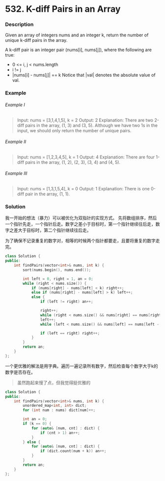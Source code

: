 # 532. K-diff Pairs in an Array

### Description

Given an array of integers nums and an integer k, return the number of unique k-diff pairs in the array.

A k-diff pair is an integer pair (nums[i], nums[j]), where the following are true:

- 0 <= i, j < nums.length
- i != j
- |nums[i] - nums[j]| == k
Notice that |val| denotes the absolute value of val.

### Example 

###### Example I

> Input: nums = [3,1,4,1,5], k = 2
> Output: 2
> Explanation: There are two 2-diff pairs in the array, (1, 3) and (3, 5).
> Although we have two 1s in the input, we should only return the number of unique pairs.

###### Example II

> Input: nums = [1,2,3,4,5], k = 1
> Output: 4
> Explanation: There are four 1-diff pairs in the array, (1, 2), (2, 3), (3, 4) and (4, 5).

###### Example III

> Input: nums = [1,3,1,5,4], k = 0
> Output: 1
> Explanation: There is one 0-diff pair in the array, (1, 1).

### Solution

我一开始的想法（暴力）可以被优化为双指针的实现方式。
先将数组排序，然后一个指针先走，一个指针后走。数字之差小于目标时，第一个指针继续往后走，数字之差大于目标时，第二个指针继续往后走。

为了确保不记录重复的数字对，相等的时候两个指针都要走，且要将重复的数字走完。

```c++
class Solution {
public:
    int findPairs(vector<int>& nums, int k) {
        sort(nums.begin(), nums.end());

        int left = 0, right = 1, an = 0;
        while (right < nums.size()) {
            if (nums[right] - nums[left] < k) right++;
            else if (nums[right] - nums[left] > k) left++;
            else {
                if (left != right) an++;

                right++;
                while (right < nums.size() && nums[right] == nums[right - 1]) right++;
                left++;
                while (left < nums.size() && nums[left] == nums[left - 1]) left++;

                if (left == right) right++;
            }
        }
        return an;
    }
};
```

一个更优雅的解法是用字典。遍历一遍记录所有数字，然后检查每个数字大于k的数字是否存在。

> 虽然跑起来慢了点，但我觉得挺优雅的

```c++
class Solution {
public:
    int findPairs(vector<int>& nums, int k) {
        unordered_map<int, int> dict;
        for (int num : nums) dict[num]++;

        int an = 0;
        if (k == 0) {
            for (auto& [num, cnt] : dict) {
                if (cnt > 1) an++;
            }
        } else {
            for (auto& [num, cnt] : dict) {
                if (dict.count(num + k)) an++;
            }
        }
        return an;
    }
};
```
